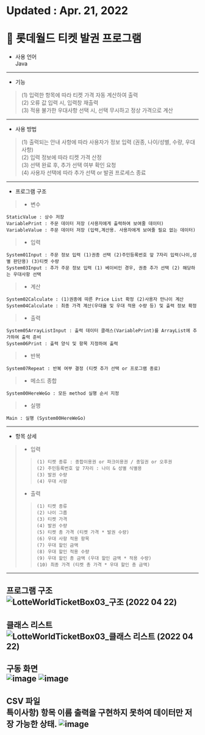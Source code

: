 Updated : Apr. 21, 2022 <br/><br/>
🎢 롯데월드 티켓 발권 프로그램 <br/> 
=====================================
+ 사용 언어<br/>
Java<br/>
-------------------------------------
+ 기능<br/>
> (1) 입력한 항목에 따라 티켓 가격 자동 계산하여 출력<br/>
> (2) 오류 값 입력 시, 입력창 재출력<br/>
> (3) 적용 불가한 우대사항 선택 시, 선택 무시하고 정상 가격으로 계산<br/>
-------------------------------------
+ 사용 방법 <br/>
> (1) 출력되는 안내 사항에 따라 사용자가 정보 입력 (권종, 나이/성별, 수량, 우대사항) <br/>
> (2) 입력 정보에 따라 티켓 가격 산정 <br/>
> (3) 선택 완료 후, 추가 선택 여부 확인 요청 <br/>
> (4) 사용자 선택에 따라 추가 선택 or 발권 프로세스 종료 <br/>
-------------------------------------
+ 프로그램 구조
>+ 변수
<pre><code>StaticValue : 상수 저장 
VariablePrint : 주문 데이터 저장 (사용자에게 출력하여 보여줄 데이터)
VariableValue : 주문 데이터 저장 (입력,계산용. 사용자에게 보여줄 필요 없는 데이터)
</code></pre>
>+ 입력
<pre><code>System01Input : 주문 정보 입력 (1)권종 선택 (2)주민등록번호 앞 7자리 입력(나이,성별 판단용) (3)티켓 수량
System03Input : 추가 주문 정보 입력 (1) 베이비인 경우, 권종 추가 선택 (2) 해당하는 우대사항 선택
</code></pre>
>+ 계산
<pre><code>System02Calculate : (1)권종에 따른 Price List 확정 (2)사용자 만나이 계산
System04Calculate : 최종 가격 계산(우대율 및 우대 적용 수량 등) 및 출력 정보 확정  
</code></pre>
>+ 출력 
<pre><code>System05ArrayListInput : 출력 데이터 클래스(VariablePrint)를 ArrayList에 추가하여 출력 준비
System06Print : 출력 양식 및 항목 지정하여 출력
</code></pre>
>+ 반복
<pre><code>System07Repeat : 반복 여부 결정 (티켓 추가 선택 or 프로그램 종료)
</code></pre>
>+ 메소드 종합    
<pre><code>System00HereWeGo : 모든 method 실행 순서 지정
</code></pre>
>+ 실행
<pre><code>Main : 실행 (System00HereWeGo)
</code></pre>
-------------------------------------
+ 항목 상세
>+ 입력<br/>
>>`(1) 티켓 종류 : 종합이용권 or 파크이용권 / 종일권 or 오후권`<br/>
>>`(2) 주민등록번호 앞 7자리 : 나이 & 성별 식별용`<br/>
>>`(3) 발권 수량`<br/>
>>`(4) 우대 사항`<br/>
</code></pre>
>+ 출력<br/>
>>`(1) 티켓 종류`<br/>
>>`(2) 나이 그룹`<br/>
>>`(3) 티켓 가격`<br/>
>>`(4) 발권 수량`<br/>
>>`(5) 티켓 총 가격 (티켓 가격 * 발권 수량)` <br/>
>>`(6) 우대 사항 적용 항목`<br/>
>>`(7) 우대 할인 금액`<br/>
>>`(8) 우대 할인 적용 수량`<br/>
>>`(9) 우대 할인 총 금액 (우대 할인 금액 * 적용 수량)`<br/>
>>`(10) 최종 가격 (티켓 총 가격 * 우대 할인 총 금액)`<br/>
-------------------------------------
프로그램 구조 <br/> 
![LotteWorldTicketBox03_구조 (2022 04 22)](https://user-images.githubusercontent.com/100850714/164425116-1737741f-edef-4fbd-85cb-693b37371a54.jpg)
-------------------------------------
클래스 리스트 <br/> 
![LotteWorldTicketBox03_클래스 리스트 (2022 04 22)](https://user-images.githubusercontent.com/100850714/164425148-b9ec59a1-0a7f-46b3-8ecc-6fbc0bc56a47.jpg)
-------------------------------------
구동 화면<br/>
![image](https://user-images.githubusercontent.com/100850714/164576934-fb9976a1-b452-49ed-bf11-4094e0f81222.png)
![image](https://user-images.githubusercontent.com/100850714/164576964-71db4098-0e90-48f9-9f1b-734054d9cad8.png)
-------------------------------------
CSV 파일<br/>
특이사항) 항목 이름 출력을 구현하지 못하여 데이터만 저장 가능한 상태.
![image](https://user-images.githubusercontent.com/100850714/164616697-234bed3a-de03-47cf-846b-a80a92e5ffb9.png)
-------------------------------------
